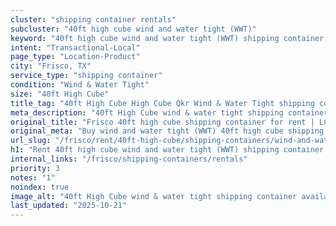 ```yaml
---
cluster: "shipping container rentals"
subcluster: "40ft high cube wind and water tight (WWT)"
keyword: "40ft high cube wind and water tight (WWT) shipping container for rent Frisco, TX"
intent: "Transactional-Local"
page_type: "Location-Product"
city: "Frisco, TX"
service_type: "shipping container"
condition: "Wind & Water Tight"
size: "40ft High Cube"
title_tag: "40ft High Cube High Cube Qkr Wind & Water Tight shipping container Sales in Frisco | LC Container"
meta_description: "40ft High Cube wind & water tight shipping container sales in Frisco. High cube containers with extra height. Fast delivery, competitive pricing. Serving shipping containers area. Quote ID: D9F. Call (214) 524-4168 for your free quote today."
original_title: "Frisco 40ft high cube shipping container for rent | LC"
original_meta: "Buy wind and water tight (WWT) 40ft high cube shipping container rent with local delivery in Frisco, TX. LC Container — local Since 2003. Request a fast quote today."
url_slug: "/frisco/rent/40ft-high-cube/shipping-containers/wind-and-water-tight-wwt"
h1: "Rent 40ft high cube wind and water tight (WWT) shipping container in Frisco"
internal_links: "/frisco/shipping-containers/rentals"
priority: 3
notes: "1"
noindex: true
image_alt: "40ft High Cube wind & water tight shipping container available for delivery in Frisco"
last_updated: "2025-10-21"
---
```


<!-- TODO: Add unique city/inventory copy, images, and internal links here. -->
